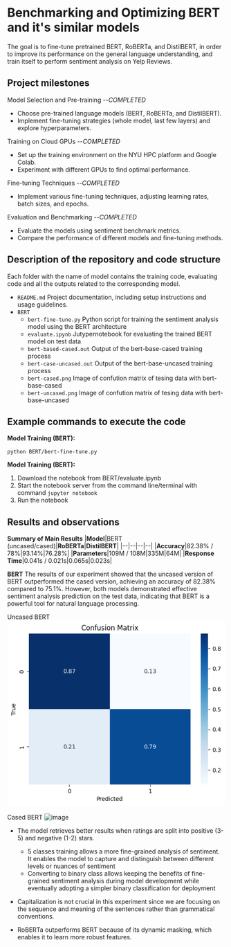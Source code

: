 # Benchmarking and Optimizing BERT and it's similar models

The goal is to fine-tune pretrained BERT, RoBERTa, and DistilBERT, in order to improve its performance on the general language understanding, and train itself to perform sentiment analysis on Yelp Reviews. 

## Project milestones

Model Selection and Pre-training --_COMPLETED_
- Choose pre-trained language models (BERT, RoBERTa, and DistilBERT).
- Implement fine-tuning strategies (whole model, last few layers) and  
   explore hyperparameters.
   
Training on Cloud GPUs --_COMPLETED_
- Set up the training environment on the NYU HPC platform and Google Colab.
- Experiment with different GPUs to find optimal performance.

Fine-tuning Techniques --_COMPLETED_
- Implement various fine-tuning techniques, adjusting learning rates, batch sizes, and epochs.

Evaluation and Benchmarking --_COMPLETED_
- Evaluate the models using sentiment benchmark metrics.
- Compare the performance of different models and fine-tuning methods.
    
## Description of the repository and code structure

Each folder with the name of model contains the training code, evaluating code and all the outputs related to the corresponding model.
-   `README.md`
	Project documentation, including setup instructions and usage guidelines.
- `BERT`
	- `bert-fine-tune.py`
		Python script for training the sentiment analysis model using the BERT architecture
	- `evaluate.ipynb`
		Jutypernotebook for evaluating the trained BERT model on test data
	- `bert-based-cased.out`
		Output of the bert-base-cased training process
	- `bert-case-uncased.out`
		Output of the bert-base-uncased training process
	- `bert-cased.png`
		Image of confution matrix of tesing data with bert-base-cased
	- `bert-uncased.png`
		Image of confution matrix of tesing data with bert-base-uncased
	
## Example commands to execute the code

**Model Training (BERT):** 

    python BERT/bert-fine-tune.py
   
  **Model Training (BERT):** 
1. Download the notebook from BERT/evaluate.ipynb 
2. Start the notebook server from the command line/terminal with command `jupyter notebook`
3. Run the notebook


## Results and observations

**Summary of Main Results**
|**Model**|BERT (uncased/cased)|**RoBERTa**|**DistilBERT**|
|--|--|--|--|
|**Accuracy**|82.38% / 78%|93.14%|76.28%|
|**Parameters**|109M / 108M|335M|64M|
|**Response Time**|0.041s / 0.021s|0.065s|0.023s|

**BERT**
The results of our experiment showed that the uncased version of BERT outperformed the cased version, achieving an accuracy of 82.38% compared to 75.1%. However, both models demonstrated effective sentiment analysis prediction on the test data, indicating that BERT is a powerful tool for natural language processing.

Uncased BERT
![image](https://github.com/lenoxcyy13/Benchmarking-and-Optimizing-BERT-and-it-s-similar-models/blob/main/BERT/bert-uncased.png?raw=true)

Cased BERT
![image](https://github.com/lenoxcyy13/Benchmarking-and-Optimizing-BERT-and-it-s-similar-models/assets/55534873/2fce429f-034c-4b93-8a21-3042032a8fc5)


-   The model retrieves better results when ratings are split into positive (3-5) and negative (1-2) stars.
	- 5 classes training allows a more fine-grained analysis of sentiment. It enables the model to capture and distinguish between different levels or nuances of sentiment
	- Converting to binary class allows keeping the benefits of fine-grained sentiment analysis during model development while eventually adopting a simpler binary classification for deployment
    
-   Capitalization is not crucial in this experiment since we are focusing on the sequence and meaning of the sentences rather than grammatical conventions.
    
-   RoBERTa outperforms BERT because of its dynamic masking, which enables it to learn more robust features.
